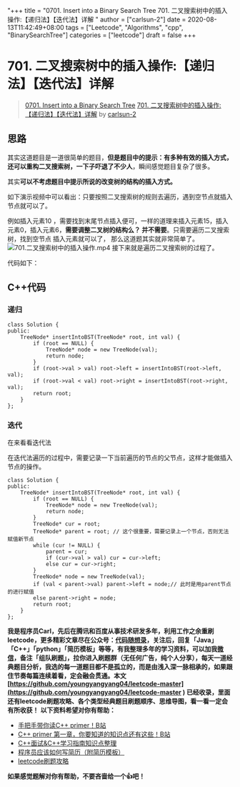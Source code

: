 "+++
title = "0701. Insert into a Binary Search Tree 701. 二叉搜索树中的插入操作:【递归法】【迭代法】详解 "
author = ["carlsun-2"]
date = 2020-08-13T11:42:49+08:00
tags = ["Leetcode", "Algorithms", "cpp", "BinarySearchTree"]
categories = ["leetcode"]
draft = false
+++

# 701. 二叉搜索树中的插入操作:【递归法】【迭代法】详解

> [0701. Insert into a Binary Search Tree](https://leetcode-cn.com/problems/insert-into-a-binary-search-tree/)
> [701. 二叉搜索树中的插入操作:【递归法】【迭代法】详解](https://leetcode-cn.com/problems/insert-into-a-binary-search-tree/solution/701-er-cha-sou-suo-shu-zhong-de-cha-ru-cao-zuo-di-/) by [carlsun-2](https://leetcode-cn.com/u/carlsun-2/)

## 思路 

其实这道题目是一道很简单的题目，**但是题目中的提示：有多种有效的插入方式，还可以重构二叉搜索树，一下子吓退了不少人**，瞬间感觉题目复杂了很多。

其实**可以不考虑题目中提示所说的改变树的结构的插入方式。**

如下演示视频中可以看出：只要按照二叉搜索树的规则去遍历，遇到空节点就插入节点就可以了。

例如插入元素10 ，需要找到末尾节点插入便可，一样的道理来插入元素15，插入元素0，插入元素6，**需要调整二叉树的结构么？ 并不需要**。只需要遍历二叉搜索树，找到空节点 插入元素就可以了， 那么这道题其实就非常简单了。
![701.二叉搜索树中的插入操作.mp4](7beb48e6-3c87-4309-8241-80197c8514b0)
接下来就是遍历二叉搜索树的过程了。

代码如下：

## C++代码

### 递归 
```
class Solution {
public:
    TreeNode* insertIntoBST(TreeNode* root, int val) {
        if (root == NULL) {
            TreeNode* node = new TreeNode(val);
            return node;
        }
        if (root->val > val) root->left = insertIntoBST(root->left, val);
        if (root->val < val) root->right = insertIntoBST(root->right, val);
        return root;
    }
};
```

### 迭代

在来看看迭代法

在迭代法遍历的过程中，需要记录一下当前遍历的节点的父节点，这样才能做插入节点的操作。

```
class Solution {
public:
    TreeNode* insertIntoBST(TreeNode* root, int val) {
        if (root == NULL) {
            TreeNode* node = new TreeNode(val);
            return node;
        }
        TreeNode* cur = root;
        TreeNode* parent = root; // 这个很重要，需要记录上一个节点，否则无法赋值新节点
        while (cur != NULL) {
            parent = cur;
            if (cur->val > val) cur = cur->left;
            else cur = cur->right;
        }
        TreeNode* node = new TreeNode(val);
        if (val < parent->val) parent->left = node;// 此时是用parent节点的进行赋值
        else parent->right = node;
        return root;
    }
};
```

**我是程序员Carl，先后在腾讯和百度从事技术研发多年，利用工作之余重刷leetcode，更多精彩文章尽在公众号：[代码随想录](https://img-blog.csdnimg.cn/20200815195519696.png)，关注后，回复「Java」「C++」「python」「简历模板」等等，有我整理多年的学习资料，可以加我[微信](https://img-blog.csdnimg.cn/20200814140330894.png)，备注「组队刷题」，拉你进入刷题群（无任何广告，纯个人分享），每天一道经典题目分析，我选的每一道题目都不是孤立的，而是由浅入深一脉相承的，如果跟住节奏每篇连续着看，定会融会贯通。本文  [https://github.com/youngyangyang04/leetcode-master](https://github.com/youngyangyang04/leetcode-master ) 已经收录，里面还有leetcode刷题攻略、各个类型经典题目刷题顺序、思维导图，看一看一定会有所收获！**
**以下资料希望对你有帮助：**
* [手把手带你读C++ primer！B站](https://www.bilibili.com/video/BV1Z5411874t)
* [C++ primer 第一章，你要知道的知识点还有这些！B站](https://www.bilibili.com/video/BV1Kv41117Ya)
* [C++面试&C++学习指南知识点整理](https://github.com/youngyangyang04/TechCPP)
* [程序员应该如何写简历（附简历模板）](https://mp.weixin.qq.com/s/PkBpde0PV65dJjj9zZJYtg)
* [leetcode刷题攻略](https://github.com/youngyangyang04/leetcode-master)

**如果感觉题解对你有帮助，不要吝啬给一个👍吧！**
